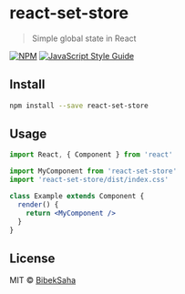 # react-set-store

> Simple global state in React

[![NPM](https://img.shields.io/npm/v/react-set-store.svg)](https://www.npmjs.com/package/react-set-store) [![JavaScript Style Guide](https://img.shields.io/badge/code_style-standard-brightgreen.svg)](https://standardjs.com)

## Install

```bash
npm install --save react-set-store
```

## Usage

```jsx
import React, { Component } from 'react'

import MyComponent from 'react-set-store'
import 'react-set-store/dist/index.css'

class Example extends Component {
  render() {
    return <MyComponent />
  }
}
```

## License

MIT © [BibekSaha](https://github.com/BibekSaha)
